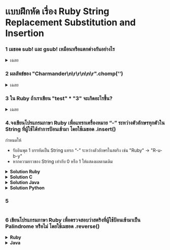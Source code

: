 # เเบบฝึกหัด เรี่อง Ruby String Replacement Substitution and Insertion
### 1 เมธอด sub! และ  gsub! เหมือนหรือแตกต่างกันอย่างไร

<details>
   <summary>เฉลย</summary>

>เหมือนกัน : มีการแก้ไข้สตริงต้นฉบับจริงๆถ้าหาเจอ และจะคืนค่ากลับมาเป็นสตริงที่ถูกแก้ไขแล้ว แต่หากหาไม่เจอจะคืนค่าเป็น nil <br>
แตกต่างกัน :  gsub! จะแทนที่ทุกตำแหน่งที่เจอ ส่วน sub! จะแทนที่แค่ตำแหน่งแรกที่เจอ
</details>

### 2 ผลลัพธ์ของ "Charmander\n\r\r\n\n\r".chomp('')
<details close>
   <summary>เฉลย</summary>
   
> Charmander\n\r\r\n\n\r
</details>

### 3 ใน Ruby ถ้าเราเขียน "test" * "3" จะเกิดอะไรขึ้น?
<details close>
   <summary>เฉลย</summary>
   
>เกิด Error เพราะ "3" เป็น string ไม่ใช่ integer
</details>

### 4.จงเขียนโปรแกรมภาษา Ruby เพื่อแทรกเครื่องหมาย “-” ระหว่างตัวอักษรทุกตัวใน String ที่ผู้ใช้ได้ทำการป้อนเข้ามา โดยใช้เมธอด .insert()
กำหนดให้

* รับอินพุต 1 บรรทัดเป็น String แทรก “-” ระหว่างตัวอักษรในสตริง เช่น "Ruby" -> "R-u-b-y"
* หากความยาวของ String เท่ากับ 0 หรือ 1 ให้แสดงผลตามเดิม

<details close>
   <summary><b>Solution Ruby</b></summary>
    
```ruby
input = gets.chomp

if input.length <= 1
  puts input
else
  i = input.length - 1
  while i > 0
    input.insert(i, "-")
    i -= 1
  end
  puts input
end
```
Input :
```ruby

Hellomyworld 

 ```
Output
```ruby

H-e-l-l-o-m-y-w-o-r-l-d

 ```        
</details>


<details close>
   <summary><b>Solution C</b></summary>
    
```c
#include <stdio.h>
#include <string.h>

void insertString(char *str, const char *insert, int index) {
    int lenStr = strlen(str);
    int lenInsert = strlen(insert);
    
    memmove(str + index + lenInsert, str + index, lenStr - index + 1);
    memcpy(str + index, insert, lenInsert);
}

int main() {
    char str[200];
    char insert[] = "-";

    scanf("%s", str);

    int len = strlen(str);
    if (len <= 1) {
        printf("%s\n", str);
        return 0;
    }

    for (int i = len - 1; i > 0; i--) {
        insertString(str, insert, i);
    }

    printf("%s\n", str);
    return 0;
}
```
Input :
```c

Hellomyworld 

 ```
Output
```c

H-e-l-l-o-m-y-w-o-r-l-d

 ```        
</details>

<details close>
   <summary><b>Solution Java</b></summary>
    
```java
import java.util.Scanner;

public class Main {
    public static void main(String[] args) {
        Scanner scanner = new Scanner(System.in);
        String input = scanner.nextLine();
        scanner.close();

        StringBuffer str = new StringBuffer(input);

        if (str.length() > 1) {
            for (int i = str.length() - 1; i > 0; i--) {
                str.insert(i, "-");
            }
        }

        System.out.println(str.toString());
    }
}

```
Input :
```java

Hellomyworld 

 ```
Output
```java

H-e-l-l-o-m-y-w-o-r-l-d

 ```        
</details>

<details close>
   <summary><b>Solution Python</b></summary>
    
```python
s = input("Enter a string: ")

if len(s) <= 1:
    print(s)
else:
    for i in range(len(s)-1, 0, -1):
        s = s[:i] + "-" + s[i:]
    print(s)

```
Input :
```python

Hellomyworld 

 ```
Output
```python

H-e-l-l-o-m-y-w-o-r-l-d

 ```        
</details>


### 5
```ruby

```
### 6 เขียนโปรแกรมภาษา Ruby เพื่อตรวจสอบว่าสตริงที่ผู้ใช้ป้อนเข้ามาเป็น Palindrome หรือไม่ โดยใช้เมธอด .reverse()
<details close>
   <summary><b>Ruby</b></summary> 
   
```ruby
def palindrome?(str)
  str == str.reverse
end

print "Enter a word: "
word = gets.chomp

if palindrome?(word)
  puts "#{word} is a palindrome."
else
  puts "#{word} is not a palindrome."
end
```
</details>


<details close>
   <summary><b>Java</b></summary> 
   
```java
import java.util.Scanner;

public class PalindromeChecker {
    public static boolean isPalindrome(String str) {
        int left = 0;
        int right = str.length() - 1;

        while (left < right) {
            if (str.charAt(left) != str.charAt(right)) {
                return false;
            }
            left++;
            right--;
        }
        return true;
    }

    public static void main(String[] args) {
        Scanner sc = new Scanner(System.in);
        System.out.print("Enter a word: ");
        String word = sc.nextLine();

        if (isPalindrome(word)) {
            System.out.println(word + " is a palindrome.");
        } else {
            System.out.println(word + " is not a palindrome.");
        }
    }
}
```
</details>
